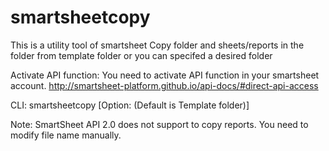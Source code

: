 # smartsheetcopy
This is a utility tool of smartsheet
Copy folder and sheets/reports in the folder from template folder or you can specifed a desired folder

Activate API function:
You need to activate API function in your smartsheet account. 
http://smartsheet-platform.github.io/api-docs/#direct-api-access

CLI:
smartsheetcopy <Talken ID> <Project Name> [Option: <Folder ID> (Default is Template folder)]

Note: 
SmartSheet API 2.0 does not support to copy reports. You need to modify file name manually. 
